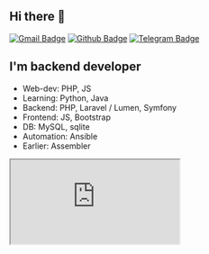 ## Hi there 👋

[![Gmail Badge](https://img.shields.io/badge/-nazar.tertyshny@gmail.com-c14438?style=flat&logo=Gmail&logoColor=white&link=mailto:nazar.tertyshny@gmail.com)](mailto:nazar.tertyshny@gmail.com)
[![Github Badge](https://img.shields.io/badge/-nazububu-grey?style=flat&logo=github&logoColor=white&link=https://github.com/nazububu/)](https://www.github.com/nazububu/)
[![Telegram Badge](https://img.shields.io/badge/-nazububu-blue?style=flat&logo=telegram&logoColor=white&link=https://t.me/nazububu/)](https://t.me/nazububu/)

## I'm backend developer

- Web-dev: PHP, JS
- Learning: Python, Java
- Backend: PHP, Laravel / Lumen, Symfony
- Frontend: JS, Bootstrap
- DB: MySQL, sqlite
- Automation: Ansible
- Earlier: Assembler

<iframe src="https://send.monobank.ua/widget.html?jar=4m2i3AJnhtu8mA3BaiY4PH5XUkDtzd7s&sendId=88J9rG7RH6&type=lhp&textScheme=black&colorScheme=ukraine&shapeScheme=rounded&progressScheme=normal"></iframe>
